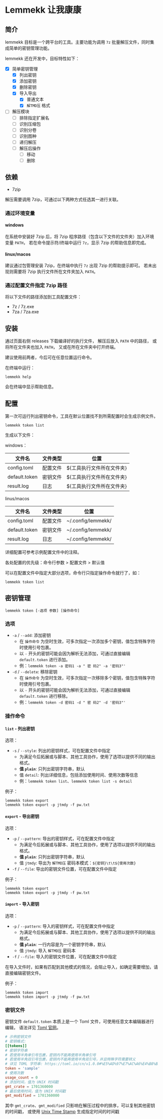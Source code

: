 # Lemmekk 让我康康

## 简介

lemmekk 目标是一个跨平台的工具。主要功能为调用 `7z` 批量解压文件，同时集成简单的密钥管理功能。

lemmekk 还在开发中，目标特性如下：

- [x] 简单密钥管理
  - [x] 列出密钥
  - [x] 添加密钥
  - [x] 删除密钥
  - [x] 导入导出
    - [x] 普通文本
    - [x] `解TMD压` 格式
- [ ] 解压模块
  - [ ] 排除指定扩展名
  - [ ] 识别压缩包
  - [ ] 识别分卷
  - [ ] 识别图种
  - [ ] 递归解压
  - [ ] 解压后操作
    - [ ] 移动
    - [ ] 删除

## 依赖

- 7zip

解压需要调用 7zip，可通过以下两种方式任选其一进行关联。

### 通过环境变量

#### windows

在系统中安装好 7zip 后，将 7zip 程序路径（包含以下文件的文件夹）加入环境变量 `PATH`，
若在命令提示符/终端中运行 `7z`，显示 7zip 的帮助信息即完成。

#### linux/macos

建议通过包管理安装 7zip，在终端中执行 `7z` 出现 7zip 的帮助提示即可。
若未出现则需要将 7zip 执行文件所在文件夹加入 `PATH`。


### 通过配置文件指定 7zip 路径

将以下文件的路径添加到工具配置文件：

- 7z / 7z.exe
- 7za / 7za.exe


## 安装

通过页面右侧 releases 下载编译好的执行文件，
解压后放入 `PATH` 中的路径，
或将所在文件夹也加入 `PATH`，
又或在所在文件夹中打开终端。

建议使用前两者，今后可在任意位置运行命令。

在终端中运行：

```shell
lemmekk help
```

会在终端中显示帮助信息。

## 配置

第一次可运行列出密钥命令，工具在默认位置找不到所需配置时会生成示例文件。

```shell
lemmekk token list
```

生成以下文件：

windows：

| 文件名        | 文件类型 | 位置                      |
| ------------- | -------- | ------------------------- |
| config.toml   | 配置文件 | ${工具执行文件所在文件夹} |
| default.token | 密钥文件 | ${工具执行文件所在文件夹} |
| result.log    | 日志     | ${工具执行文件所在文件夹} |

linus/macos

| 文件名        | 文件类型 | 位置               |
| ------------- | -------- | ------------------ |
| config.toml   | 配置文件 | ~/.config/lemmekk/ |
| default.token | 密钥文件 | ~/.config/lemmekk/ |
| result.log    | 日志     | ~/.config/lemmekk/ |

详细配置可参考示例配置文件中的注释。

各处配置的优先级：命令行参数 > 配置文件 > 默认值

可以在配置文件中指定大部分选项，命令行只指定操作命令就行了，如：

```shell
lemmekk token list
```

## 密钥管理

```
lemmekk token [-选项 参数] [操作命令]
```

### 选项

- `-a` / `--add`: 添加密钥
  - 在 `操作命令` 为空时生效，可多次指定一次添加多个密钥，值包含特殊字符时使用引号包裹。
  - 以 `-` 开头的密钥可能会因为解析无法添加，可通过直接编辑 `default.token` 进行添加。
  - 例：`lemmekk token -a 密码1 -a " 密 码2" -a '密码3"'`
- `-d` / `--delete`: 移除密钥
  - 在 `操作命令` 为空时生效，可多次指定一次移除多个密钥，值包含特殊字符时使用引号包裹。
  - 以 `-` 开头的密钥可能会因为解析无法添加，可通过直接编辑 `default.token` 进行移除。
  - 例：`lemmekk token -d 密码1 -d " 密 码2" -d '密码3"'`

### 操作命令

#### `list` - 列出密钥

选项：

- `-s` / `--style`: 列出的密钥样式，可在配置文件中指定
  - 为满足今后拓展或与脚本、其他工具协作，使用了选项以提供不同的输出格式。
  - **值 `plain`**: 只列出密钥字符串，默认
  - 值 `detail`: 列出详细信息，包括添加使用时间、使用次数等信息
  - 例：`lemmekk token list`、`lemmekk token list -s detail`

例子：

```shell
lemmekk token export
lemmekk token export -p jtmdy -f pw.txt
```

#### `export` - 导出密钥

选项：

- `-p` / `--pattern`: 导出的密钥样式，可在配置文件中指定
  - 为满足今后拓展或与脚本、其他工具协作，使用了选项以提供不同的输出格式。
  - **值 `plain`**: 只列出密钥字符串，默认
  - 值 `jtmdy`: 导出为 `解TMD压` 密码本模式：`${密钥}\t\t${使用次数}`
- `-f` / `--file`: 导出的密钥文件位置，可在配置文件中指定

例子：

```shell
lemmekk token export
lemmekk token export -p jtmdy -f pw.txt
```

#### `import` - 导入密钥

选项：

- `-p` / `--pattern`: 导入的密钥样式，可在配置文件中指定
  - 为满足今后拓展或与脚本、其他工具协作，使用了选项以提供不同的输出格式。
  - **值 `plain`**: 一行内容是为一个密钥字符串，默认
  - 值 `jtmdy`: 导入 `解TMD压` 密码本
- `-f` / `--file`: 导入的密钥文件位置，可在配置文件中指定

在导入文件时，如果有匹配到其他模式的情况，会阻止导入，如确定需要增加，请直接编辑密钥文件。

例子：

```shell
lemmekk token import
lemmekk token import -p jtmdy -f pw.txt
```

### 密钥文件

密钥文件 `default.token` 本质上是一个 Toml 文件，可使用任意文本编辑器进行编辑，
语法详见 [Toml 官网](https://toml.io/cn/)。

```toml
# 示例密钥文件
# 密钥格式:
[[tokens]]
# 密钥字符串
# 若使用半角单引号包裹，密钥内不能再使用半角单引号
# 若使用半角双引号包裹，密钥内不能再使用半角双引号，并且特殊字符需要转义
# 详见 TOML 字符串: https://toml.io/cn/v1.0.0#%E5%AD%97%E7%AC%A6%E4%B8%B2
token = 'sample'
# 使用次数
usage_count = 0
# 添加时间，值为 UNIX 时间戳
gmt_crate = 1701360000
# 最后使用时间，值为 UNIX 时间戳
gmt_modified = 1701360000
```

其中 `gmt_crate`、`gmt_modified` 只影响在解压过程中的排序，可以复制其他密钥的时间戳，
或使用 [Unix Time Stamp](https://www.unixtimestamp.com/zh/) 生成指定时间的时间戳